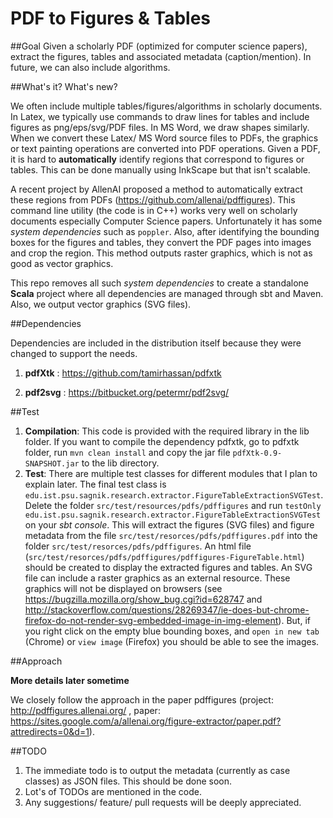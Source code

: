 # PDF to Figures & Tables

##Goal
Given a scholarly PDF (optimized for computer science papers), extract the figures, tables and associated metadata (caption/mention). In future, we can also include algorithms.

##What's it? What's new?

We often include multiple tables/figures/algorithms in scholarly documents. In Latex, we typically use commands to draw lines for tables and include figures as png/eps/svg/PDF files. In MS Word, we draw shapes similarly. When we convert these Latex/ MS Word source files to PDFs, the graphics or text painting operations are converted into PDF operations. Given a PDF, it is hard to **automatically** identify regions that correspond to figures or tables. This can be done manually using InkScape but that isn't scalable.   

A recent project by AllenAI proposed a method to automatically extract these regions from PDFs (https://github.com/allenai/pdffigures). This command line utility (the code is in C++) works very well on scholarly documents especially Computer Science papers. Unfortunately it has some _system dependencies_ such as `poppler`. Also, after identifying the bounding boxes for the figures and tables, they convert the PDF pages into images and crop the region. This method outputs raster graphics, which is not as good as vector graphics.
  
This repo removes all such _system dependencies_ to create a standalone **Scala** project where all dependencies are managed through sbt and Maven. Also, we output vector graphics (SVG files).

##Dependencies

Dependencies are included in the distribution itself because they were changed to support the needs.

1. **pdfXtk** : https://github.com/tamirhassan/pdfxtk

2. **pdf2svg** : https://bitbucket.org/petermr/pdf2svg/
     
##Test
1. **Compilation**: This code is provided with the required library in the lib folder. If you want to compile the dependency pdfxtk, go to pdfxtk folder, run `mvn clean install` and copy the jar file `pdfXtk-0.9-SNAPSHOT.jar` to the lib directory.  
2. **Test**: There are multiple test classes for different modules that I plan to explain later. The final test class is `edu.ist.psu.sagnik.research.extractor.FigureTableExtractionSVGTest`. Delete the folder `src/test/resources/pdfs/pdffigures` and run `testOnly edu.ist.psu.sagnik.research.extractor.FigureTableExtractionSVGTest` on your _sbt console_. This will extract the figures (SVG files) and figure metadata from the file `src/test/resorces/pdfs/pdffigures.pdf` into the folder `src/test/resorces/pdfs/pdffigures`. An html file (`src/test/resorces/pdfs/pdffigures/pdffigures-FigureTable.html`) should be created to display the extracted figures and tables. An SVG file can include a raster graphics as an external resource. These graphics will not be displayed on browsers (see https://bugzilla.mozilla.org/show_bug.cgi?id=628747 and http://stackoverflow.com/questions/28269347/ie-does-but-chrome-firefox-do-not-render-svg-embedded-image-in-img-element). But, if you right click on the empty blue bounding boxes, and `open in new tab` (Chrome) or `view image` (Firefox) you should be able to see the images.        

##Approach

**More details later sometime**

We closely follow the approach in the paper pdffigures (project: http://pdffigures.allenai.org/ , paper: https://sites.google.com/a/allenai.org/figure-extractor/paper.pdf?attredirects=0&d=1).

##TODO

1. The immediate todo is to output the metadata (currently as case classes) as JSON files. This should be done soon.
2. Lot's of TODOs are mentioned in the code.
3. Any suggestions/ feature/ pull requests will be deeply appreciated. 
   
 



